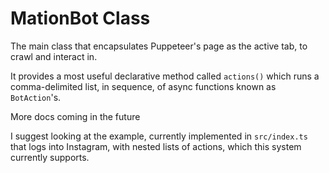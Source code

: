 # MationBot Class

The main class that encapsulates Puppeteer's page as the active tab, to crawl and interact in.

It provides a most useful declarative method called `actions()` which runs a comma-delimited list, in sequence, of async functions known as `BotAction`'s.

More docs coming in the future

I suggest looking at the example, currently implemented in `src/index.ts` that logs into Instagram, with nested lists of actions, which this system currently supports.